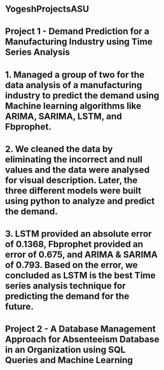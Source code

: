 # YogeshProjectsASU
# Project 1 - Demand Prediction for a Manufacturing Industry using Time Series Analysis
# 1. Managed a group of two for the data analysis of a manufacturing industry to predict the demand using Machine learning algorithms like ARIMA, SARIMA, LSTM, and Fbprophet.
# 2. We cleaned the data by eliminating the incorrect and null values and the data were analysed for visual description. Later, the three different models were built using python to analyze and predict the demand.
# 3. LSTM provided an absolute error of 0.1368, Fbprophet provided an error of 0.675, and ARIMA & SARIMA of 0.793. Based on the error, we concluded as LSTM is the best Time series analysis technique for predicting the demand for the future. 

# Project 2 - A Database Management Approach for Absenteeism Database in an Organization using SQL Queries and Machine Learning
